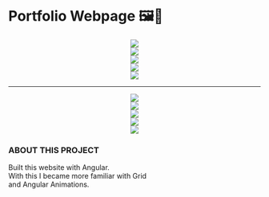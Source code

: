 <div align="left">
  <h1>Portfolio Webpage 🖼️📸</h1>
</div>
<div align="center">
  <div>
    <img src="https://github.com/user-attachments/assets/58e51f39-c289-4a6b-b540-995c00ad3f02">
  </div>
  <div>
    <img src="https://github.com/user-attachments/assets/d041df01-2582-476d-82db-a3633ec4fbee">
  </div>
  <div>
    <img src="https://github.com/user-attachments/assets/1aeb860b-0a66-4697-ba99-8bd887899fe4">
  </div>
  <div>
    <img src="https://github.com/user-attachments/assets/1671c8ee-1c6d-4bd7-beda-c8f2b5ed6729">
  </div>
  <div>
    <img src="https://github.com/user-attachments/assets/8627e13a-4456-45a8-a891-bc54b66a1d8d">
  </div>
  <hr>
  <div>
    <img src="https://github.com/user-attachments/assets/02bf6dad-eea9-4c38-aa65-e920b4c6c26e">
  </div>
  <div>
    <img src="https://github.com/user-attachments/assets/ae40b32e-f6b0-4b43-8d27-9572baea2e2d">
  </div>
  <div>
    <img src="https://github.com/user-attachments/assets/56171f6f-f232-495d-a5ab-bfdd59171cc7">
  </div>
  <div>
    <img src="https://github.com/user-attachments/assets/35e8f2ff-e27c-4c84-a317-f93b427d0be8">
  </div>
  <div>
    <img src="https://github.com/user-attachments/assets/3bdef9ee-692c-49a8-81ae-2832e59e7629">
  </div>
</div>
<div align="left">
  <h3>ABOUT THIS PROJECT</h3>
</div>
<div align="left">
  <p>
    Built this website with Angular.<br> 
    With this I became more familiar with Grid<br> 
    and Angular Animations.<br>
  </p>
</div>

